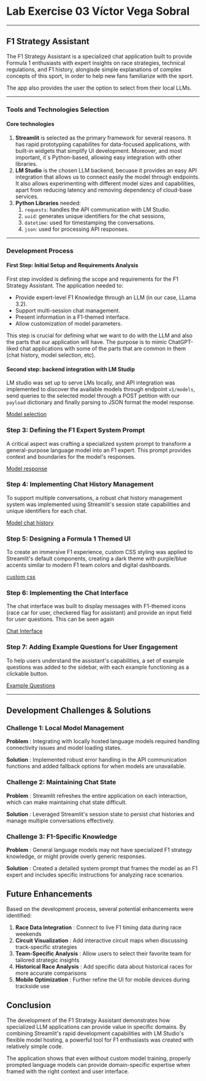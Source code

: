 # Lab Exercise 03 Víctor Vega Sobral

---

## F1 Strategy Assistant

The F1 Strategy Assistant is a specialized chat application built to provide Formula 1 enthusiasts with expert insights on race strategies, technical regulations, and F1 history, alongisde simple explanations of complex concepts of this sport, in order to help new fans familiarize with the sport.

The app also provides the user the option to select from their local LLMs.

---

### Tools and Technologies Selection

#### Core technologies

1. **Streamlit** is selected as the primary framework for several reasons. It has rapid prototypiing capabilites for data-focused applications, with built-in widgets that simplify UI development. Moreover, and most important, it´s Python-based, allowing easy integration with other libraries.
2. **LM Studio** is the chosen LLM backend, becuase it provides an easy API integration that allows us to connect easily the model through endpoints. It also allows experimenting with different model sizes and capabilities, apart from reducing latency and removing dependency of cloud-base services.
3. **Python Libraries** needed:
   1. `requests`: handles the API communication with LM Studio.
   2. `uuid`: generates unique identifiers for the chat sessions,
   3. `datetime`: used for timestamping the conversations.
   4. `json`: used for processing API responses.

---

### Development Process

#### First Step: Initial Setup and Requirements Analysis

First step involded is defining the scope and requirements for the F1 Strategy Assistant. The application needed to:

- Provide expert-level F1 Knowledge through an LLM (in our case, LLama 3.2).
- Support multi-session chat management.
- Present information in a F1-themed interface.
- Allow customization of model parameters.

This step is crucial for defining what we want to do with the LLM and also the parts that our application will have. The purpose is to mimic ChatGPT-liked chat applications with some of the parts that are common in them (chat history, model selection, etc).

#### Second step: backend integration with LM Studip

LM studio was set up to serve LMs locally, and API integration was implemented to discover the available models through endpoint `v1/models`, send queries to the selected model through a POST petition with our `payload` dictionary and finally parsing to JSON format the model response.

[Model selection](images/model_select.png)

### Step 3: Defining the F1 Expert System Prompt

A critical aspect was crafting a specialized system prompt to transform a general-purpose language model into an F1 expert. This prompt provides context and boundaries for the model's responses.

[Model response](images/query.png)

### Step 4: Implementing Chat History Management

To support multiple conversations, a robust chat history management system was implemented using Streamlit's session state capabilities and unique identifiers for each chat.

[Model chat history](images/chat_history.png)

### Step 5: Designing a Formula 1 Themed UI

To create an immersive F1 experience, custom CSS styling was applied to Streamlit's default components, creating a dark theme with purple/blue accents similar to modern F1 team colors and digital dashboards.

[custom css](images/custom_css.png)

### Step 6: Implementing the Chat Interface

The chat interface was built to display messages with F1-themed icons (race car for user, checkered flag for assistant) and provide an input field for user questions. This can be seen again

[Chat Interface](images/chat_history.png)

### Step 7: Adding Example Questions for User Engagement

To help users understand the assistant's capabilities, a set of example questions was added to the sidebar, with each example functioning as a clickable button.

[Example Questions](images/questions.png)

---

## Development Challenges & Solutions

### Challenge 1: Local Model Management

**Problem** : Integrating with locally hosted language models required handling connectivity issues and model loading states.

**Solution** : Implemented robust error handling in the API communication functions and added fallback options for when models are unavailable.

### Challenge 2: Maintaining Chat State

**Problem** : Streamlit refreshes the entire application on each interaction, which can make maintaining chat state difficult.

**Solution** : Leveraged Streamlit's session state to persist chat histories and manage multiple conversations effectively.

### Challenge 3: F1-Specific Knowledge

**Problem** : General language models may not have specialized F1 strategy knowledge, or might provide overly generic responses.

**Solution** : Created a detailed system prompt that frames the model as an F1 expert and includes specific instructions for analyzing race scenarios.

## Future Enhancements

Based on the development process, several potential enhancements were identified:

1. **Race Data Integration** : Connect to live F1 timing data during race weekends
2. **Circuit Visualization** : Add interactive circuit maps when discussing track-specific strategies
3. **Team-Specific Analysis** : Allow users to select their favorite team for tailored strategic insights
4. **Historical Race Analysis** : Add specific data about historical races for more accurate comparisons
5. **Mobile Optimization** : Further refine the UI for mobile devices during trackside use

## Conclusion

The development of the F1 Strategy Assistant demonstrates how specialized LLM applications can provide value in specific domains. By combining Streamlit's rapid development capabilities with LM Studio's flexible model hosting, a powerful tool for F1 enthusiasts was created with relatively simple code.

The application shows that even without custom model training, properly prompted language models can provide domain-specific expertise when framed with the right context and user interface.
